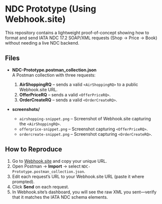 # NDC Prototype (Using Webhook.site)

This repository contains a lightweight proof-of-concept showing how to format and send IATA NDC 17.2 SOAP/XML requests (Shop → Price → Book) without needing a live NDC backend.

## Files

- **NDC-Prototype.postman_collection.json**  
  A Postman collection with three requests:  
  1. **AirShoppingRQ** – sends a valid `<AirShoppingRQ>` to a public Webhook.site URL.  
  2. **OfferPriceRQ** – sends a valid `<OfferPriceRQ>`.  
  3. **OrderCreateRQ** – sends a valid `<OrderCreateRQ>`.  

- **screenshots/**  
  - `airshopping-snippet.png` – Screenshot of Webhook.site capturing the `<AirShoppingRQ>`.  
  - `offerprice-snippet.png` – Screenshot capturing `<OfferPriceRQ>`.  
  - `ordercreate-snippet.png` – Screenshot capturing `<OrderCreateRQ>`.  

## How to Reproduce

1. Go to [Webhook.site](https://webhook.site) and copy your unique URL.  
2. Open Postman → **Import** → select `NDC-Prototype.postman_collection.json`.  
3. Edit each request’s URL to your Webhook.site URL (paste it where prompted).  
4. Click **Send** on each request.  
5. In Webhook.site’s dashboard, you will see the raw XML you sent—verify that it matches the IATA NDC schema elements.
